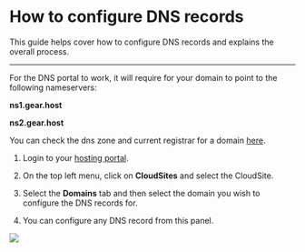 How to configure DNS records
===================
This guide helps cover how to configure DNS records and explains the overall process.

----------
For the DNS portal to work, it will require for your domain to point to the following nameservers:

**ns1.gear.host** 
 
**ns2.gear.host**

You can check the dns zone and current registrar for a domain [here](http://network-tools.com/default.asp).


1. Login to your [hosting portal](http://my.gearhost.com/).

2. On the top left menu, click on **CloudSites** and select the CloudSite.

3. Select the **Domains** tab and then select the domain you wish to configure the DNS records for.

3. You can configure any DNS record from this panel.

 <img src="https://raw.githubusercontent.com/GearHost/docs/master/Images/dns-management.png"/>

